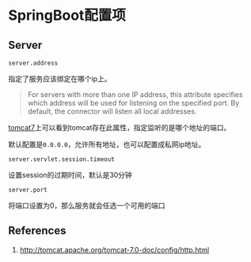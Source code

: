 # SpringBoot配置项

## Server

`server.address`

指定了服务应该绑定在哪个ip上。

> For servers with more than one IP address, this attribute specifies which address will be used for listening on the specified port. By default, the connector will listen all local addresses. 

[tomcat7](http://tomcat.apache.org/tomcat-7.0-doc/config/http.html)上可以看到tomcat存在此属性，指定监听的是哪个地址的端口。

默认配置是`0.0.0.0`，允许所有地址，也可以配置成私网ip地址。

`server.servlet.session.timeout`

设置session的过期时间，默认是30分钟

`server.port`

将端口设置为0，那么服务就会任选一个可用的端口

## References

1. http://tomcat.apache.org/tomcat-7.0-doc/config/http.html
